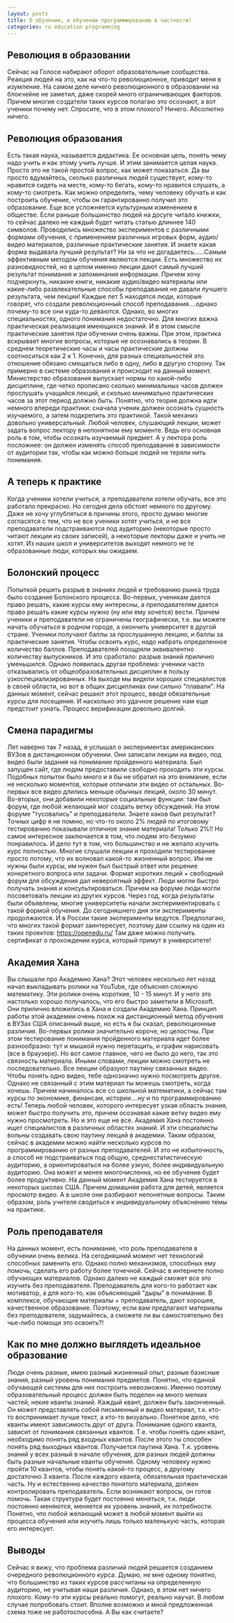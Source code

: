 ```yaml
---
layout: posts
title: О обучении, и обучении программированию в частности!
categories: ru education programming
---
```


## Революция в образовании

Сейчас на Голосе набирают оборот образовательные сообщества. Реакция людей на это, как на что-то революционное, приводит меня в изумление. На самом деле ничего революционного в образовании на блокчейне не заметил, даже скорей много ограничивающих факторов. Причем многие создатели таких курсов полагаю это осознают, а вот ученики почему нет. Спросите, что в этом плохого? Ничего. Абсолютно ничего.

## Революция образования

Есть такая наука, называется дидактика. Ее основная цель, понять чему надо учить и как этому учить лучше. И этим занимается целая наука. Просто это не такой простой вопрос, как может показаться.
Да вы просто вдумайтесь, сколько различных людей существует, кому-то нравится сидеть на месте, кому-то бегать, кому-то нравится слушать, а кому-то смотреть. Как можно определить, чему человеку обучать и как построить обучение, чтобы он гарантированно получил это образование. Еще все усложняется культурным изменением в обществе. Если раньше большинство людей на досуге читало книжки, то сейчас далеко не каждый будет читать статью длиннее 140 символов.
Проводились множество экспериментов с различными формами обучения, с применением различных игровых форм, аудио/видео материалов, различные практические занятия. И знаете какая форма выдавала лучший результат? Ни за что не догадаетесь......Самым эффективным методом обучения являются лекции. Есть множество их разновидностей, но в целом именно лекции дают самый лучший результат понимания и запоминания информации. Причем хочу подчеркнуть, никакие книги, никакие аудио/видео материалы или какие-либо развлекательные способы преподавания не давали лучшего результата, чем лекции! Каждые лет 5 находятся люди, которые говорят, что создали революционный способ преподавания....однако почему-то все они куда-то деваются.
Однако, во многих специальностях, одного понимания недостаточно. Для многих важна практическая реализация имеющихся знаний. И в этом смысле практические занятия при обучении очень важны. При этом, практика вскрывает многие вопросы, которые не осознавались в теории. В среднем теоретические часы и часы практические должны соотноситься как 2 к 1. Конечно, для разных специальностей это отношение обязано смещаться либо в одну, либо в другую сторону. Так примерно в системе образования и происходит на данный момент. Министерство образования выпускает нормы по какой-либо дисциплине, где четко прописано сколько минимальных часов должен прослушать учащийся лекций, и сколько минимально практических часов за этот период должно быть. Понятно, что теория должна идти немного впереди практики: сначала ученик должен осознать сущность изучаемого, а затем подкрепить это практикой.
Такой механиз довольно универсальный. Любой человек, слушающий лекции, может задать вопрос лектору в непонятном ему моменте. Ведь его основная роль в том, чтобы осознать изучаемый предмет. А у лектора роль посложнее: он должен изменять способ преподавания в зависимости от аудитории так, чтобы как можно больше людей не теряли нить понимания.

## А теперь к практике

Когда ученики хотели учиться, а преподаватели хотели обучать, все это работало прекрасно. Но сегодня дела обстоят немного по другому. Даже не хочу углубляться в причины этого, просто думаю многие согласятся с тем, что не все ученики хотят учиться, и не все преподаватели подстраиваются под аудиторию (некоторые просто читают лекции из своих записей), а некоторые лекторы даже и учить не хотят. Из наших школ и университетов выходят немного не те образованные люди, которых мы ожидаем.

## Болонский процесс

Попыткой решить разрыв в знаниях людей и требованию рынка труда было создание Болонского процесса. Во-первых, ученикам дается право решать, какие курсы ему интересны, а преподавателям дается право решать какие курсы нужно (ну или ему хочется) вести. Причем ученики и преподаватели не ограничены географически, т.е. вы можете начать обучаться в родном городе, а окончить университет в другой стране. Ученики получают баллы за прослушанную лекцию, и баллы за практические занятия. Чтобы освоить курс, надо набрать определенное количество баллов. Преподавателей поощряли эквивалентно количеству выпускников. И это сработало: разрыв знаний прилично уменьшился. Однако появилась другая проблема: ученики часто отказывались от общеобразовательных дисциплин в пользу узкоспециализированных. На выходе мы видели хороших специалистов в своей области, но вот в общих дисциплинах они сильно "плавали". На данных момент, сейчас решают этот процесс, вводя обязательные курсы для посещения. И насколько это удачное решение нам еще предстоит узнать. Процесс верификации довольно долгий.

## Смена парадигмы

Лет наверно так 7 назад, я услышал о экспериментах американских ВУЗов в дистанционном обучении. Они записали лекции на видео, под видео были задания на понимание пройденного материала. Был запущен сайт, где людям предоставили свободно проходить эти курсы. Подобных попыток было много и я бы не обратил на это внимание, если не несколько моментов, которые отличали эти видео от остальных. Во-первых все видео длились меньше обычных лекций, около 30 минут. Во-вторых, они добавили некоторые социальные функции: там был форум, где любой желающий мог создать ветку обсуждений. На этом форуме "тусовались" и преподаватели. Знаете каков был результат? Точных цифр я не помню, но что-то около 2% людей по итоговому тестированию показывали отличное знание материала! Только 2%!! Но самое интересное заключается в том, что людям это безумно понравилось. И дело тут в том, что большинство и не желало изучить курс полностью. Многие слушали лекции и проходили тестирование просто потому, что их волновал какой-то жизненный вопрос. Им не нужны были курсы, им нужен был быстрый ответ или решение конкретного вопроса или задачи. Формат коротких леций + свободный форум для обсуждения дал невероятный эффект. Люди могли быстро получать знания и консультироваться. Причем на форуме люди могли посоветовать лекции из других курсов.
Через год, когда результаты были объявлены, многие университеты начали экспериментировать с такой формой обучения. До сегодняшнего дня эти эксперименты продолжаются. И в России такие эксперименты ведутся. Предполагаю, что многих такой формат заинтересует, поэтому дам ссылку на один из таких проектов:
https://openedu.ru/
Там даже можно получить сертификат о прохождении курса, который примут в университете!

## Академия Хана

Вы слышали про Академию Хана? Этот человек несколько лет назад начал выкладывать ролики на YouTube, где объяснял сложную математику. Эти ролики очень короткие, 10 - 15 минут. И у него это настолько хорошо получалось, что его быстро заметили в Microsoft. Они прилично вложились в Хана и создали Академию Хана. Принцип работы этой академии очень похож на дистанционный метод обучения в ВУЗах США описанный выше, но есть я бы сказал, революционные различия. Во-первых ролики значительно короче, но целостны. При этом тестирование понимания пройденного материала идет более разнообразно: тут и мышкой нужно перетащить, и график нарисовать (все в браузере). Но вот самое главное, чего не было до него, так это связность материала. Иными словами, лекции можно смотреть не последовательно. Все лекции образуют паутину связанных видео. Чтобы понять одно видео, тебе однозначно нужно посмотреть другое. Однако не связанный с этим материал ты можешь смотреть, когда хочешь. Причем начиналось все со школьной математики, а сейчас там курсы по экономике, финансам, истории....ну и по программированию есть!
Теперь любой человек, которого интересует узкая область знания, может быстро получить это, причем осознавая какие ветку видео ему нужно просмотреть.
Но и это еще не все. Академия Хана постоянно ищет специалистов в различных областях знаний. И эти специалисты вольны создавать свою паутину лекций в академии. Таким образом, сейчас в академии можно найти несколько курсов по программированию от разных преподавателей. И это не избыточность, а способ не подстраиваться под общую, среднестатистическую аудиторию, а ориентироваться на более узкую, более индивидуальную аудиторию. Она может и менее многочисленна, но ее обучение будет более продуктивно.
На данный момент Академия Хана тестируется в некоторых школах США. Причем домашняя работа для детей, является просмотр видео. А в школе они разбирают непонятные вопросы. Таким образом, роль учителя сводиться к индивидуальному объяснению темы на практике.

## Роль преподавателя

На данных момент, есть понимание, что роль преподавателя в обучении очень велика. На сегодняшний момент нет технологий способных заменить его. Однако полно механизмов, способных ему помочь, сделать его работу более точечной. Сейчас в интернете полно обучающих материалов. Однако далеко не каждый сможет все это изучить без преподавателя. Преподаватель для кого-то работает как мотиватор, а для кого-то, как объясняющий "дыры" в понимании. В комплексе, обучающие материалы + преподаватель, дают хорошее, качественное образование. Поэтому, если вам предлагают материалы без преподователя, задумайтесь, а сможете ли вы самостоятельно без чье-либо помощи это освоить?!

## Как по мне должно выглядеть идеальное образование

Люди очень разные, имею разный жизненный опыт, разные базисные знания, разный уровень понимания предметов. Понятно, что единой обучающей системы для них построить невозможно. Именно поэтому образовательный процесс должен быть поделен на много мелких частей, некие кванты знаний. Каждый квант, должен быть законченный. Он может представлять собой письменный и видео материал, т.к. кто-то воспринимает лучше текст, а кто-то визуально. Понятное дело, что кванты имеют зависимость друг от друга. Понимание одного кванта, зависит от понимания связанных квантов. Т.е. чтобы понять один квант, необходимо понять ряд входных квантов. После этого ты способен понять ряд выходных квантов. Получается паутина Хана.
Т.к. уровень знаний у всех разный в начале обучения, для разных людей должны быть разные начальные кванты обучения. Одному человеку нужно пройти 10 квантов, чтобы понять какой-то процесс, а другому достаточно 3 кванта.
После каждого кванта, обязательная практическая часть. Ну и естественно качество понятого материала, должен контролировать преподаватель. Если возникают вопросы, он готов помочь.
Такая структура будет постоянно меняться, т.к. люди постоянно меняются, меняется их уровень знаний, их потребности. Понятно, что любой желающий может в любой момент выйти из процесса обучения или изучить лишь только маленькую часть, которая его интересует.

## Выводы

Сейчас я вижу, что проблема различий людей решается созданием очередного революционного курса. Думаю, не мне одному понятно, что большинство из таких курсов рассчитаны на определенную аудиторию, не учитывая наши различия. Однако, в этом нет ничего плохого. Кому-то эти курсы реально помогут, реально научат. В любом случае попробовать стоит. Вполне возможно и мной предложенная схема тоже не работоспособна. А Вы как считаете?
